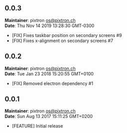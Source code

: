 ## 0.0.3
**Maintainer**: pixtron <os@pixtron.ch>\
**Date**: Thu Nov 14 2019 13:28:30 GMT-0300

* [FIX] Fixes taskbar position on secondary screens #9
* [FIX] Fixes x-alignment on secondary screens #7

## 0.0.2
**Maintainer**: pixtron <os@pixtron.ch>\
**Date**: Tue Jan 23 2018 15:20:55 GMT+0100

* [FIX] Removed electron dependency #1


## 0.0.1
**Maintainer**: pixtron <os@pixtron.ch>\
**Date**: Sun Aug 13 2017 15:11:25 GMT+0200

* [FEATURE] Initial release
